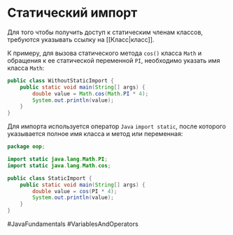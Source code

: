 # Статический импорт
Для того чтобы получить доступ к статическим членам классов, требуются указывать ссылку на [[Класс|класс]].

К примеру, для вызова статического метода `cos()` класса `Math` и обращения к ее статической переменной `PI`, необходимо указать имя класса `Math`:
```java
public class WithoutStaticImport {
    public static void main(String[] args) {
        double value = Math.cos(Math.PI * 4);
        System.out.println(value);
    }
}
```

Для импорта используется оператор `Java` `import static`, после которого указывается полное имя класса и метод или переменная:
```java
package oop;

import static java.lang.Math.PI;
import static java.lang.Math.cos;

public class StaticImport {
    public static void main(String[] args) {
        double value = cos(PI * 4);
        System.out.println(value);
    }
}
```

#JavaFundamentals 
#VariablesAndOperators 